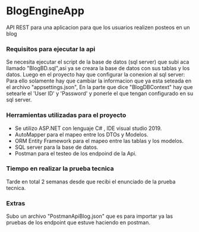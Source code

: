 # BlogEngineApp
API REST para una aplicacion para que los usuarios realizen posteos en un blog
### Requisitos para ejecutar la api
Se necesita ejecutar el script de la base de datos (sql server) que subi aca llamado
"BlogBD.sql",asi ya se creara la base de datos con sus tablas y los datos.
Luego en el proyecto hay que configurar la conexion al sql server:
Para ello solamente hay que cambiar la informacion que ya esta seteada en el archivo "appsettings.json",
En la parte que dice  "BlogDBContext" hay que setearle el 'User ID' y 'Password' y ponerle el que tengan configurado en 
su sql server.
### Herramientas utilizadas para el proyecto
- Se utilizo ASP.NET con lenguaje C# , IDE visual studio 2019.
- AutoMapper para el mapeo entre los DTOs y Modelos.
- ORM Entity Framework para el mapeo entre las tablas y los modelos.
- SQL server para la base de datos.
- Postman para el testeo de los endpoind de la Api. 
### Tiempo en realizar la prueba tecnica
Tarde en total 2 semanas desde que recibi el enunciado de la prueba tecnica.
### Extras
Subo un archivo "PostmanApiBlog.json" que es para importar ya las pruebas de los endpoint que estuve haciendo 
en postman.


